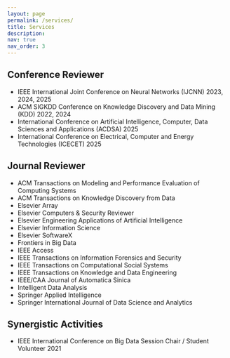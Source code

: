 ```yaml
---
layout: page
permalink: /services/
title: Services
description:
nav: true
nav_order: 3
---
```


## Conference Reviewer
- IEEE International Joint Conference on Neural Networks (IJCNN) 2023, 2024, 2025
- ACM SIGKDD Conference on Knowledge Discovery and Data Mining (KDD) 2022, 2024
- International Conference on Artificial Intelligence, Computer, Data Sciences and Applications (ACDSA) 2025
- International Conference on Electrical, Computer and Energy Technologies (ICECET) 2025

## Journal Reviewer
- ACM Transactions on Modeling and Performance Evaluation of Computing Systems
- ACM Transactions on Knowledge Discovery from Data
- Elsevier Array
- Elsevier Computers & Security Reviewer
- Elsevier Engineering Applications of Artificial Intelligence
- Elsevier Information Science
- Elsevier SoftwareX
- Frontiers in Big Data
- IEEE Access
- IEEE Transactions on Information Forensics and Security
- IEEE Transactions on Computational Social Systems
- IEEE Transactions on Knowledge and Data Engineering
- IEEE/CAA Journal of Automatica Sinica
- Intelligent Data Analysis
- Springer Applied Intelligence
- Springer International Journal of Data Science and Analytics


## Synergistic Activities
- IEEE International Conference on Big Data Session Chair / Student Volunteer 2021